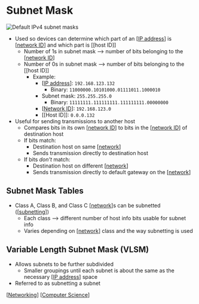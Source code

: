 # Subnet Mask

![Default IPv4 subnet masks](/assets/second-brain/2020-11-06-11-04-32.png)

- Used so devices can determine which part of an [[IP address]] is [[network ID]] and which part is [[host ID]]
  - Number of 1s in subnet mask --> number of bits belonging to the [[network ID]]
  - Number of 0s in subnet mask --> number of bits belonging to the [[host ID]]
    - Example:
      - [[IP address]]: `192.168.123.132`
        - Binary: `11000000.10101000.01111011.1000010`
      - Subnet mask: `255.255.255.0`
        - Binary: `11111111.111111111.111111111.00000000`
      - [[Network ID]]: `192.168.123.0`
      - [[Host ID]]: `0.0.0.132`
- Useful for sending transmissions to another host
  - Compares bits in its own [[network ID]] to bits in the [[network ID]] of destination host
  - If bits match:
    - Destination host on same [[network]]
    - Sends transmission directly to destination host
  - If bits *don't* match:
    - Destination host on different [[network]]
    - Sends transmission directly to default gateway on the [[network]]

## Subnet Mask Tables

- Class A, Class B, and Class C [[network]]s can be subnetted ([[subnetting]])
  - Each class --> different number of host info bits usable for subnet info
  - Varies depending on [[network]] class and the way subnetting is used

## Variable Length Subnet Mask (VLSM)

- Allows subnets to be further subdivided
  - Smaller groupings until each subnet is about the same as the necessary [[IP address]] space
- Referred to as subnetting a subnet

[[Networking]] [[Computer Science]]

[//begin]: # "Autogenerated link references for markdown compatibility"
[IP address]: ip-address "IP Address"
[network ID]: network-id "Network ID"
[network]: network "Network"
[subnetting]: subnetting "Subnetting"
[Networking]: networking "Networking"
[Computer Science]: computer-science "Computer Science"
[//end]: # "Autogenerated link references"